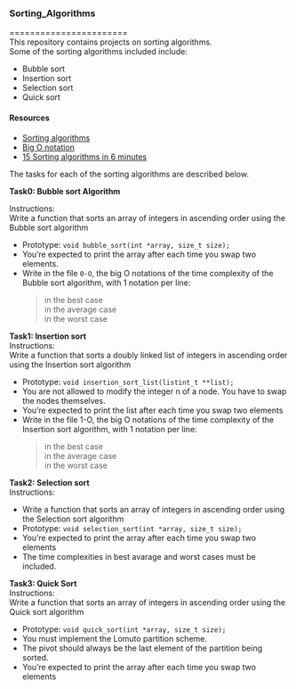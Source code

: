 ### Sorting_Algorithms     
=======================     
This repository contains projects on sorting algorithms.     
Some of the sorting algorithms included include:     
* Bubble sort   
* Insertion sort   
* Selection sort    
* Quick sort  
#### Resources    

* [Sorting algorithms](https://en.wikipedia.org/wiki/Sorting_algorithm)    
* [Big O notation](https://stackoverflow.com/questions/487258/what-is-a-plain-english-explanation-of-big-o-notation)    
* [15 Sorting algorithms in 6 minutes](https://www.youtube.com/watch?v=kPRA0W1kECg)   


The tasks for each of the sorting algorithms are described below.    

**Task0: Bubble sort Algorithm**    

Instructions:     
Write a function that sorts an array of integers in ascending order using the Bubble sort algorithm     
* Prototype: `void bubble_sort(int *array, size_t size);`    
* You’re expected to print the array after each time you swap two elements.     
* Write in the file `0-O`, the big O notations of the time complexity of the Bubble sort algorithm, with 1 notation per line:     
	> in the best case    
	> in the average case        
	> in the worst case     

**Task1: Insertion sort**    
Instructions:    
Write a function that sorts a doubly linked list of integers in ascending order using the Insertion sort algorithm     
* Prototype: `void insertion_sort_list(listint_t **list);`    
* You are not allowed to modify the integer n of a node. You have to swap the nodes themselves.    
* You’re expected to print the list after each time you swap two elements          
* Write in the file 1-O, the big O notations of the time complexity of the Insertion sort algorithm, with 1 notation per line:   
	>in the best case    
	>in the average case    
	>in the worst case    

**Task2: Selection sort**    
Instructions:    
* Write a function that sorts an array of integers in ascending order using the Selection sort algorithm  
* Prototype: `void selection_sort(int *array, size_t size);`    
* You’re expected to print the array after each time you swap two elements    
* The time complexities in best avarage and worst cases must be included.     

**Task3: Quick Sort**     
Instructions:    
Write a function that sorts an array of integers in ascending order using the Quick sort algorithm     
* Prototype: `void quick_sort(int *array, size_t size);`       
* You must implement the Lomuto partition scheme.    
* The pivot should always be the last element of the partition being sorted.    
* You’re expected to print the array after each time you swap two elements     


